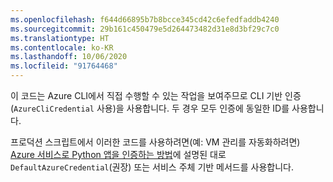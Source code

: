 ```yaml
---
ms.openlocfilehash: f644d66895b7b8bcce345cd42c6efedfaddb4240
ms.sourcegitcommit: 29b161c450479e5d264473482d31e8d3bf29c7c0
ms.translationtype: HT
ms.contentlocale: ko-KR
ms.lasthandoff: 10/06/2020
ms.locfileid: "91764468"
---
```

이 코드는 Azure CLI에서 직접 수행할 수 있는 작업을 보여주므로 CLI 기반 인증(`AzureCliCredential` 사용)을 사용합니다. 두 경우 모두 인증에 동일한 ID를 사용합니다.

프로덕션 스크립트에서 이러한 코드를 사용하려면(예: VM 관리를 자동화하려면) [Azure 서비스로 Python 앱을 인증하는 방법](../azure-sdk-authenticate.md)에 설명된 대로 `DefaultAzureCredential`(권장) 또는 서비스 주체 기반 메서드를 사용합니다.
